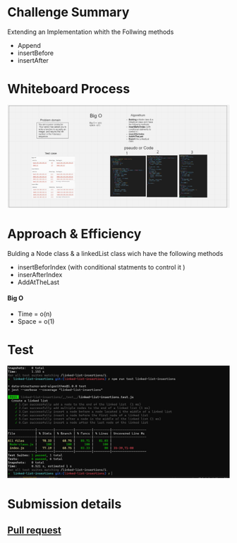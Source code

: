 # Challenge Summary
Extending an Implementation whith the Follwing methods
* Append
* insertBefore
* insertAfter

# Whiteboard Process

![image](./resources/linkedlist02Whiteboard.PNG)



# Approach & Efficiency
Bulding a Node class & a linkedList class wich have the following methods
* insertBeforIndex (with conditional statments to control it )
* inserAfterIndex
* AddAtTheLast

#### Big O
* Time =  o(n)
* Space = o(1)

# Test
![image](./resources/linkedlist02test.PNG)

# Submission details

## [Pull request ](https://github.com/h4mz411y/data-structures-and-algorithms/pull/27)

